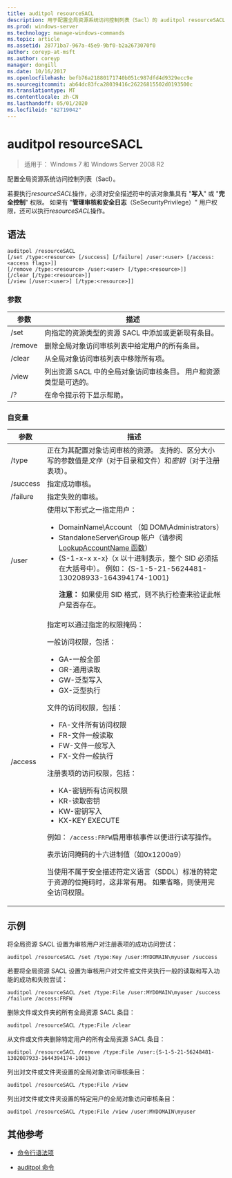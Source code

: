 ```yaml
---
title: auditpol resourceSACL
description: 用于配置全局资源系统访问控制列表（Sacl）的 auditpol resourceSACL 命令的参考主题。
ms.prod: windows-server
ms.technology: manage-windows-commands
ms.topic: article
ms.assetid: 28771ba7-967a-45e9-9bf0-b2a2673070f0
author: coreyp-at-msft
ms.author: coreyp
manager: dongill
ms.date: 10/16/2017
ms.openlocfilehash: befb76a21880171740b051c987dfd4d9329ecc9e
ms.sourcegitcommit: ab64dc83fca28039416c26226815502d0193500c
ms.translationtype: MT
ms.contentlocale: zh-CN
ms.lasthandoff: 05/01/2020
ms.locfileid: "82719042"
---
```

# <a name="auditpol-resourcesacl"></a>auditpol resourceSACL

> 适用于： Windows 7 和 Windows Server 2008 R2

配置全局资源系统访问控制列表（Sacl）。

若要执行*resourceSACL*操作，必须对安全描述符中的该对象集具有 "**写入**" 或 "**完全控制**" 权限。 如果有 "**管理审核和安全日志**（SeSecurityPrivilege）" 用户权限，还可以执行*resourceSACL*操作。

## <a name="syntax"></a>语法

```
auditpol /resourceSACL
[/set /type:<resource> [/success] [/failure] /user:<user> [/access:<access flags>]]
[/remove /type:<resource> /user:<user> [/type:<resource>]]
[/clear [/type:<resource>]]
[/view [/user:<user>] [/type:<resource>]]
```

### <a name="parameters"></a>参数

| 参数 | 描述 |
| --------- | ----------- |
| /set | 向指定的资源类型的资源 SACL 中添加或更新现有条目。 |
| /remove | 删除全局对象访问审核列表中给定用户的所有条目。 |
| /clear | 从全局对象访问审核列表中移除所有项。|
| /view | 列出资源 SACL 中的全局对象访问审核条目。 用户和资源类型是可选的。 |
| /? | 在命令提示符下显示帮助。 |

### <a name="arguments"></a>自变量

| 参数 | 描述 |
| -------- | ----------- |
| /type | 正在为其配置对象访问审核的资源。 支持的、区分大小写的参数值是*文件*（对于目录和文件）和*密钥*（对于注册表项）。 |
| /success | 指定成功审核。 |
| /failure | 指定失败的审核。 |
| /user | 使用以下形式之一指定用户：<ul><li> DomainName\Account （如 DOM\Administrators）</li><li>StandaloneServer\Group 帐户（请参阅[LookupAccountName 函数](https://docs.microsoft.com/windows/win32/api/winbase/nf-winbase-lookupaccountnamea)）</li><li>{S-1-x-x x-x}（x 以十进制表示，整个 SID 必须括在大括号中）。 例如： {S-1-5-21-5624481-130208933-164394174-1001}<p>**注意：** 如果使用 SID 格式，则不执行检查来验证此帐户是否存在。</li></ul> |
| /access | 指定可以通过指定的权限掩码：<p>一般访问权限，包括：<ul><li>GA-一般全部</li><li>GR-通用读取</li><li>GW-泛型写入</li><li>GX-泛型执行</li></ul><p>文件的访问权限，包括：<ul><li>FA-文件所有访问权限</li><li>FR-文件一般读取</li><li>FW-文件一般写入</li><li>FX-文件一般执行</li></ul><p>注册表项的访问权限，包括：<ul><li>KA-密钥所有访问权限</li><li>KR-读取密钥</li><li>KW-密钥写入</li><li>KX-KEY EXECUTE</li></ul><p>例如： `/access:FRFW`启用审核事件以便进行读写操作。<p>表示访问掩码的十六进制值（如0x1200a9）<p>当使用不属于安全描述符定义语言（SDDL）标准的特定于资源的位掩码时，这非常有用。 如果省略，则使用完全访问权限。 |

## <a name="examples"></a>示例

将全局资源 SACL 设置为审核用户对注册表项的成功访问尝试：

```
auditpol /resourceSACL /set /type:Key /user:MYDOMAIN\myuser /success
```

若要将全局资源 SACL 设置为审核用户对文件或文件夹执行一般的读取和写入功能的成功和失败尝试：

```
auditpol /resourceSACL /set /type:File /user:MYDOMAIN\myuser /success /failure /access:FRFW
```

删除文件或文件夹的所有全局资源 SACL 条目：

```
auditpol /resourceSACL /type:File /clear
```

从文件或文件夹删除特定用户的所有全局资源 SACL 条目：

```
auditpol /resourceSACL /remove /type:File /user:{S-1-5-21-56248481-1302087933-1644394174-1001}
```

列出对文件或文件夹设置的全局对象访问审核条目：

```
auditpol /resourceSACL /type:File /view
```

列出对文件或文件夹设置的特定用户的全局对象访问审核条目：

```
auditpol /resourceSACL /type:File /view /user:MYDOMAIN\myuser
```

## <a name="additional-references"></a>其他参考

- [命令行语法项](command-line-syntax-key.md)

- [auditpol 命令](auditpol.md)
